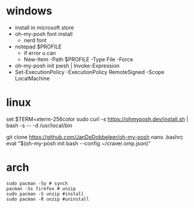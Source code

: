 # windows
- install in microsoft store
- oh-my-posh font install
    - nerd font
- notepad $PROFILE
    - if error u can
    - New-Item -Path $PROFILE -Type File -Force
- oh-my-posh init pwsh | Invoke-Expression
- Set-ExecutionPolicy -ExecutionPolicy RemoteSigned -Scope LocalMachine


# linux
set $TERM=xterm-256color
sudo curl -s https://ohmyposh.dev/install.sh | bash -s -- -d /usr/local/bin

git clone https://github.com/JanDeDobbeleer/oh-my-posh
nano .bashrc
eval "$(oh-my-posh init bash --config ~/craver.omp.json)"

# arch
```
sudo pacman -Sy # synch
pacman -Ss firefox # unzip 
sudo pacman -S unzip #install
sudo pacman -R unzip #uninstall
```